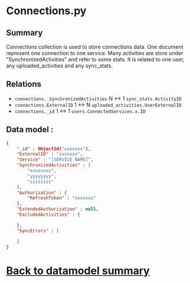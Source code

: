 # Connections.py

## Summary
Connections collection is used to store connections data.
One document represent one connection to one service.
Many activities are store under "SynchronizedActivities" and refer to some stats.
It is related to one user, any uploaded_activities and any sync_stats.

## Relations 
* `connections._SynchronizedActivities` N <-> 1 `sync_stats.ActivityID`
* `connections.ExternalID` 1 <-> N `uploaded_activities.UserExternalID`
* `connections._id` 1 <-> 1 `users.ConnectedServices.x.ID`

## Data model : 
```JSON
{ 
    "_id" : ObjectId("xxxxxxx"), 
    "ExternalID" : "xxxxxxx", 
    "Service" : "[SERVICE NAME]", 
    "SynchronizedActivities" : [
        "xxxxxxxx", 
        "yyyyyyyy", 
        "zzzzzzzz"
    ], 
    "Authorization" : {
        "RefreshToken" : "xxxxxxx"
    }, 
    "ExtendedAuthorization" : null, 
    "ExcludedActivities" : {

    }, 
    "SyncErrors" : [

    ]
}
```

# [Back to datamodel summary](000-datamodel-summary.md)


